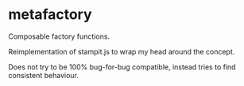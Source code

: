 metafactory
===========

Composable factory functions.

Reimplementation of stampit.js to wrap my head around the concept.

Does not try to be 100% bug-for-bug compatible,
instead tries to find consistent behaviour.

